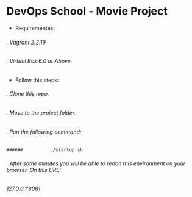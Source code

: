 # DevOps School - Movie Project 

 - Requirementes:
 ######      . Vagrant 2.2.19
 ######      . Virtual Box 6.0 or Above

 - Follow this steps:
######      . Clone this repo.
######      . Move to the project folder.
######      . Run the following command:
```
######          ./startup.sh
```
######      . After some minutes you will be able to reach this environment on your browser. On this URL:
######          127.0.0.1:8081
